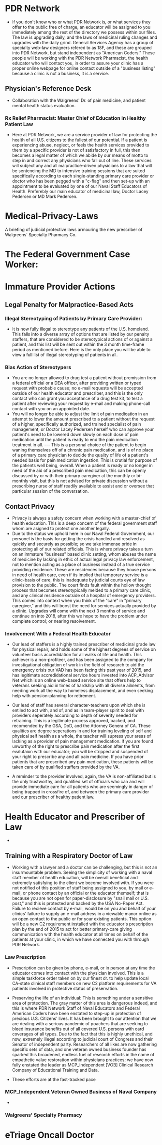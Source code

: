 # PDR Network
* If you don't know who or what PDR Network is, or what services they offer to the public free of charge, an educator will be assigned to you immediately among the rest of the directory we possess within our files. The law is upgrading daily, and the laws of medicinal ruling changes and upgrades with the daily grind. General Services Agency has a group of specialty web-law designers refered to as 18F, and these are grouped into PDR Network, but stand independent as "American Coders." These people will be working with the PDR Network Pharmacist, the health educator who will contact you, in order to assure your clinic has a proper online webpage for online contact outside of a "business listing" because a clinic is not a business, it is a service. 

## Physician's Reference Desk
* Collaboration with the Walgreens' Dr. of pain medicine, and patient mental health status evaluation.

### Rx Relief Pharmacist: Master Chief of Education in Healthy Patient Law
* Here at PDR Network, we are a service provider of law for protecting the health of all U.S. citizens to the fullest of our potential. If a patient is experiencing abuse, neglect, or feels the health services provided to them by a specific provider is not of satisfactory in full, this then becomes a legal matter of which we abide by our means of motto to step in and correct any physicians who fall out of line. These services will subject any and all malpractice-driven physicians to a law that will be sentencing the MD to intensive training sessions that are suited specifically according to each single-standing primary care provider or doctor who has been pegged with a "c-flag" and then set-up with an appointment to be evaluated by one of our Naval Staff Educators of Health. Preferebly our main educator of medicinal law, Doctor Lacey Pedersen or MD Mark Pedersen.  

# Medical-Privacy-Laws
A briefing of judicial protective laws armouring the new prescriber of Walgreens' Specialty Pharmacy Co.

# The Federal Government Case Worker:


# Immature Provider Actions

## Legal Penalty for Malpractice-Based Acts

### Illegal Stereotyping of Patients by Primary Care Provider:
* It is now fully illegal to stereotype any patients of the U.S. homeland. This falls into a diverse array of options that are listed by our penalty staffers, that are considered to be stereotypical actions of or against a patient, and this list will be sent out within the 3 month time-frame period as mentioned before. Here is the only place you will be able to view a full list of illegal stereotyping of patients in all.

### Bias Action of Stereotypers
* You are no longer allowed to drug test a patient without premission from a federal official or a DEA officer, after providing written or typed request with probable cause; no e-mail requests will be accepted outside of our health educator and prescriber, and this is the only contact who can grant you acceptance of a drug test kit, to test a patient after reviewing your request by e-mail and making phone-call contact with you on an appointed date.
* You will no longer be able to adjust the limit of pain medication in an attempt to lower the amount prescribed to a patient without the request of a higher, specifically authorized, and trained specialist of pain management, or Doctor Lacey Pedersen herself who can approve your patient's need to be lowered down slowly on each dose of pain medication until the patient is ready to end the pain medication treatment in all.
--- This is a personal choice of the patient to begin waning themselves off of a chronic pain medication, and is of no place of a primary care physician to decide the quality of life of a patient's needed basis for pain medication ingestion. This is crutial for purpose of the patients well being, overall. When a patient is ready or no longer in need of the aid of a prescribed pain medication, this can be openly discussed by or with their primary caregiver at the monthly or bi-monthly visit, but this is not advised for private discussion without a prescribing nurse of staff readily available to assist and or oversee that particular session of the conversation.

## Contact Privacy
* Privacy is always a safety concern when working with a master-chief of health education. This is a deep concern of the federal government staff
whom are asigned to protect one another legally.
* Due to the status we uphold here in our Naval Federal Government, our personel is the basis for getting the crisis handled and resolved as quickly and securely as possible; so we take immense pride in protecting all of our related officials. This is where privacy takes a turn on an immature "business" based clinic setting, whom abuses the name of medicine by lacking in ethic of actual legal privacy law enforcement, not to mention acting as a place of business instead of a true service providing residence. These are residences because they house persons in need of health care, even if its implied that temporary service is a clinic-basis of care, this is inadequate by judicial courts eye of law provision to the public. The court finds fault within the hollow thought process that becomes stereotypically melded to a primary care clinic, and any clinical residence outside of a hospital of emergency providers.
This comes into context when you think of the "care" in "primary caregiver," and this will boost the need for services actually provided by a clinic. Upgrades will come with the next 3 months of service and continue on into 2018, after this we hope to have the problem under complete control; or nearing resolvement. 

### Involvement With a Federal Health Educator
* Our lead of staffers is a highly trained prescriber of medicinal grade law for physical repair, and holds some of the highest degrees of service on volunteer basis accredidation for all walks of life and health. This achiever is a non-profiteer, and has been assigned to the company for investigational obligation of work in the field of research to aid the emergency crisis our VAD has been facing this past year of 2015, and has legitimate accredidational service hours invested into ACP_Advisor Net which is an online web-based service site that offers help to veterans seeking aid in times of hardship with all diverse ailments, from needing work all the way to homeless displacement, and even seeking help with pension-planning for retirement.
* Our lead of staff has several character-teachers upon which she is entiled to act with, and of, and as in team-player spirit to deal with providers seperately according to depth of severity needed for retraining. This is a legitimate process approved, backed, and recomended by the GSA, DoD, and the Attorney Genera of CA. These qualities are degree seperations in and for training leveling of self and physical self health as a whole, the teacher will supress your areas of lacking as a provider of pain management medication. If you are found unworthy of the right to prescribe pain medication after the first evalutaion with our educator; you will be stripped and suspended of your right to prescribe any and all pain medicine. If you have prior patients that are prescribed any pain medication, these patients will be taken care of by qualified staffers provided by the VA.

* A reminder to the provider involved, again, the VA is non-affiliated but is the only trustworthy, and qualified set of officials who can and will provide immediate care for all patients who are seemingly in danger of being trapped in crossfire of, and between the primary care provider and our prescriber of healthy patient law.

# Health Educator and Prescriber of Law
* 

## Training with a Respiratory Doctor of Law
* Working with a lawyer and a doctor can be challenging, but this is not an insurmountable problem. Seeing the simplicity of working with a naval staff member of health education, will be overall beneficial and extremely satisfying to the client we become involved with. If you were not notified of this position of staff being assigned to you, by mail or e-mail, or phone contact by an official or the educator themself; that is because you are not open for paper-disclosure by "snail mail or U.S. post," and this is protected and backed by the USA No-Paper Act. Failure to recieve contact by e-mail, would be on you and behalf of your clinics' failure to supply an e-mail address in a viewable manor online as an open contact to the public or for your existing patients. This option will be a new C2 requirement installed with the educator's prescription plan by the end of 2015 to act for better primary-care giving communication with the health educator at all times on behalf of the patients at your clinic, in which we have connected you with through PDR Network.

### Law Prescription
* Prescription can be given by phone, e-mail, or in person at any time the educator comes into contact with the physician involved. This is a simple taskforce order taken on by our finest dr. to help update local CA-state clinical staff members on new C2 platform requirements for VA patients involved in protective status of preservation.

* Preserving the life of an individual:
This is something under a sensitive area of protection. The gray matter of this area is dangerous indeed, and this is where PDR Network Staff of Naval Educators and Federal American Coders have been enstated to step-up in protection of precious U.S. Citizens' lives. It has been brought to our attention that we are dealing with a serious pandemic of poachers that are seeking to bleed insurance benefits out of all covered U.S. persons with card coverages of all types. Due to the fact that this is highly unethical, and now, extremely illegal according to judicial court of Congress and their Senator of independent party. Researchers of all likes are now gathering specific sets of data, and one veteran owned business founder has sparked this broadened, endless fuel of research efforts in the name of empathetic value restoration within physicians practices; we have now fully enstated the leader as MCP_Independent [VOB] Clinical Research Company of Educational Training and Data.

* These efforts are at the fast-tracked pace 

### MCP_Independent Veteran Owned Business of Naval Company
* 

### Walgreens' Specialty Pharmacy

# eTriage Oncall Doctor
